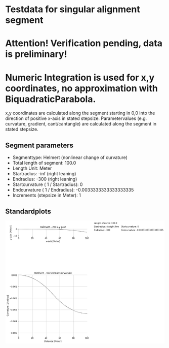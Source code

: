 # Testdata for singular alignment segment
# Attention! Verification pending, data is preliminary!
# Numeric Integration is used for x,y coordinates, no approximation with BiquadraticParabola.
x,y coordinates are calculated along the segment starting in 0,0 into the direction of positive x-axis in stated stepsize.
Parametervalues (e.g. curvature, gradient, cant/cantangle) are calculated along the segment in stated stepsize.
## Segment parameters
* Segmenttype: Helmert (nonlinear change of curvature)
* Total length of segment: 100.0
* Length Unit: Meter
* Startradius: -inf (right leaning)
* Endradius: -300 (right leaning)
* Startcurvature ( 1 / Startradius): 0
* Endcurvature ( 1 / Endradius): -0.0033333333333333335
* Increments (stepsize in Meter): 1
## Standardplots
<img src="./TS2_Helmert_100.0_-inf_-300_1_Meter.png">
